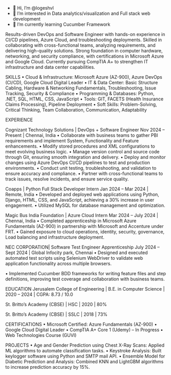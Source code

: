 - 👋 Hi, I’m @logeshvl
- 👀 I’m interested in Data analytics/visualization and Full stack web development 
- 🌱 I’m currently learning Cucumber Framework

Results-driven DevOps and Software Engineer with hands-on experience in CI/CD pipelines, Azure Cloud, and troubleshooting deployments. Skilled in collaborating with cross-functional teams, analyzing requirements, and delivering high-quality solutions. Strong foundation in computer hardware, networking, and security compliance, with certifications in Microsoft Azure and Google Cloud. Currently pursuing CompTIA A+ to strengthen IT infrastructure and data center capabilities. 


SKILLS
• Cloud & Infrastructure: Microsoft Azure (AZ-900), Azure DevOps (CI/CD), Google Cloud Digital Leader
• IT & Data Center: Basic Structure Cabling, Hardware & Networking Fundamentals, Troubleshooting, Issue Tracking, Security & Compliance
• Programming & Databases: Python, .NET, SQL, HTML, CSS, JavaScript
• Tools: GIT, FACETS (Health Insurance Claims Processing), Pipeline Deployment
• Soft Skills: Problem-Solving, Critical Thinking, Team Collaboration, Communication, Adaptability


EXPERIENCE

Cognizant Technology Solutions | DevOps + Software Engineer
Nov 2024 – Present | Chennai, India
• Collaborate with business teams to gather PBI requirements and implement System, Functionality and Feature enhancements.
• Modify stored procedures and XML configurations to meet evolving business logic.
• Manage version control and source code through Git, ensuring smooth integration and delivery.
• Deploy and monitor changes using Azure DevOps CI/CD pipelines to test and production environments.
• Conduct unit testing, troubleshooting, and validation to ensure accuracy and compliance.
• Partner with cross-functional teams to track issues, resolve incidents, and ensure service quality.


Coapps | Python Full Stack Developer Intern
Jan 2024 – Mar 2024 | Remote, India
• Developed and deployed web applications using Python, Django, HTML, CSS, and JavaScript, achieving a 30% increase in user engagement.
• Utilized MySQL for database management and optimization.


Magic Bus India Foundation | Azure Cloud Intern
Mar 2024 – July 2024  | Chennai, India
• Completed apprenticeship in Microsoft Azure Fundamentals (AZ-900) in partnership with Microsoft and Accenture under FRT.
• Gained exposure to cloud operations, identity, security, governance, Load balancing and infrastructure deployment.


NEC CORPORATION| Software Test Engineer Apprenticeship
July 2024 – Sept 2024  | Global Infocity park, Chennai
• Designed and executed automated test scripts using Selenium WebDriver to validate web application functionality across multiple browsers.

• Implemented Cucumber BDD frameworks for writing feature files and step definitions, improving test coverage and collaboration with business teams.

EDUCATION
Jerusalem College of Engineering | B.E. in Computer Science | 2020 – 2024 | CGPA: 8.73 / 10.0

St. Britto’s Academy (CBSE) | HSC | 2020 | 80%

St. Britto’s Academy (CBSE) | SSLC | 2018 | 73%

CERTIFICATIONS
• Microsoft Certified: Azure Fundamentals (AZ-900)
• Google Cloud Digital Leader
• CompTIA A+ Core 1 (Udemy) – In Progress
• Web Technologies Course (GUVI)


PROJECTS
• Age and Gender Prediction using Chest X-Ray Scans: Applied ML algorithms to automate classification tasks.
• Keystroke Analysis: Built keylogger software using Python and SMTP mail API.
• Ensemble Model for Diabetic Prediction and Analysis: Combined KNN and LightGBM algorithms to increase prediction accuracy by 15%.


<!---
logeshvl/logeshvl is a ✨ special ✨ repository because its `README.md` (this file) appears on your GitHub profile.
You can click the Preview link to take a look at your changes.
--->
